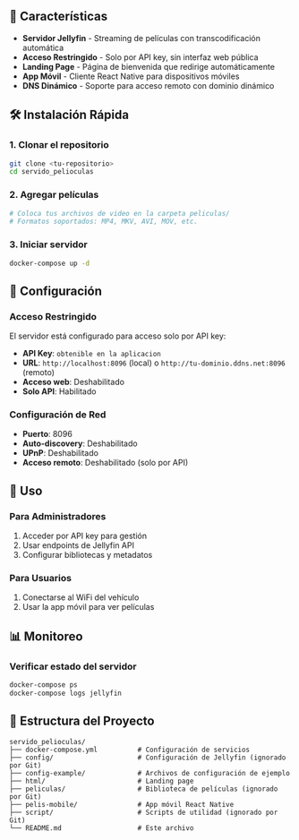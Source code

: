 
## 🚀 Características

- **Servidor Jellyfin** - Streaming de películas con transcodificación automática
- **Acceso Restringido** - Solo por API key, sin interfaz web pública
- **Landing Page** - Página de bienvenida que redirige automáticamente
- **App Móvil** - Cliente React Native para dispositivos móviles
- **DNS Dinámico** - Soporte para acceso remoto con dominio dinámico


## 🛠️ Instalación Rápida

### 1. Clonar el repositorio
```bash
git clone <tu-repositorio>
cd servido_pelioculas
```

### 2. Agregar películas
```bash
# Coloca tus archivos de video en la carpeta peliculas/
# Formatos soportados: MP4, MKV, AVI, MOV, etc.
```

### 3. Iniciar servidor
```bash
docker-compose up -d
```

## 🔧 Configuración

### Acceso Restringido
El servidor está configurado para acceso solo por API key:

- **API Key**: `obtenible en la aplicacion`
- **URL**: `http://localhost:8096` (local) o `http://tu-dominio.ddns.net:8096` (remoto)
- **Acceso web**: Deshabilitado
- **Solo API**: Habilitado

### Configuración de Red
- **Puerto**: 8096
- **Auto-discovery**: Deshabilitado
- **UPnP**: Deshabilitado
- **Acceso remoto**: Deshabilitado (solo por API)



## 📱 Uso

### Para Administradores
1. Acceder por API key para gestión
2. Usar endpoints de Jellyfin API
3. Configurar bibliotecas y metadatos

### Para Usuarios
1. Conectarse al WiFi del vehículo
2. Usar la app móvil para ver películas


## 📊 Monitoreo

### Verificar estado del servidor
```bash
docker-compose ps
docker-compose logs jellyfin
```


## 📁 Estructura del Proyecto

```
servido_pelioculas/
├── docker-compose.yml          # Configuración de servicios
├── config/                     # Configuración de Jellyfin (ignorado por Git)
├── config-example/             # Archivos de configuración de ejemplo
├── html/                       # Landing page
├── peliculas/                  # Biblioteca de películas (ignorado por Git)
├── pelis-mobile/               # App móvil React Native
├── script/                     # Scripts de utilidad (ignorado por Git)
└── README.md                   # Este archivo
```

